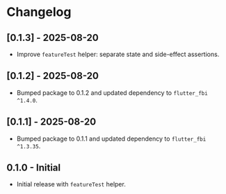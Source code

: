 
# Changelog

## [0.1.3] - 2025-08-20
 - Improve `featureTest` helper: separate state and side-effect assertions.

## [0.1.2] - 2025-08-20

- Bumped package to 0.1.2 and updated dependency to `flutter_fbi ^1.4.0`.

## [0.1.1] - 2025-08-20

- Bumped package to 0.1.1 and updated dependency to `flutter_fbi ^1.3.35`.

## 0.1.0 - Initial

- Initial release with `featureTest` helper.

